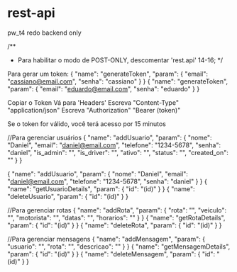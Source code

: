 # rest-api
pw_t4 redo backend only

/**
* Para habilitar o modo de POST-ONLY, descomentar 'rest.api' 14-16;
*/




Para gerar um token: 
{
  "name": "generateToken",
  "param": {
    "email": "cassiano@email.com",
    "senha": "cassiano"
  }
}
{
  "name": "generateToken",
  "param": {
    "email": "eduardo@email.com",
    "senha": "eduardo"
  }
}





Copiar o Token 
Vá para 'Headers'
Escreva "Content-Type" "application/json"
Escreva "Authorization" "Bearer (token)"

Se o token for válido, você terá acesso por 15 minutos





//Para gerenciar usuários
{
  "name": "addUsuario",
  "param": {
    "nome": "Daniel",
    "email": "daniel@email.com",
    "telefone": "1234-5678",
    "senha": "daniel",
    "is_admin": "",
    "is_driver": "",
    "ativo": "",
    "status": "",
    "created_on": ""
  }
}




{
  "name": "addUsuario",
  "param": {
    "nome": "Daniel",
    "email": "daniel@email.com",
    "telefone": "1234-5678",
    "senha": "daniel"
  }
}
{
  "name": "getUsuarioDetails",
  "param": {
    "id": "(id)"
  }
}
{
  "name": "deleteUsuario",
  "param": {
    "id": "(id)"
  }
}





//Para gerenciar rotas
{
  "name": "addRota",
  "param": {
    "rota": "",
    "veiculo": "",
    "motorista": "",
    "datas": "",
    "horarios": ""
  }
}
{
  "name": "getRotaDetails",
  "param": {
    "id": "(id)"
  }
}
{
  "name": "deleteRota",
  "param": {
    "id": "(id)"
  }
}





//Para gerenciar mensagens
{
  "name": "addMensagem",
  "param": {
    "usuario": "",
    "rota": "",
    "descricao": ""
  }
}
{
  "name": "getMensagemDetails",
  "param": {
    "id": "(id)"
  }
}
{
  "name": "deleteMensagem",
  "param": {
    "id": "(id)"
  }
}
